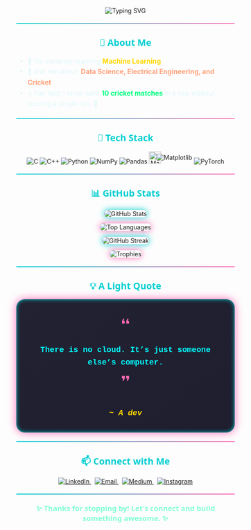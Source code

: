 <p align="center">
  <img src="https://readme-typing-svg.herokuapp.com?font=Fira+Code&pause=1000&color=00F7FF&background=0D1117&center=true&vCenter=true&width=440&lines=Hey+there!+I'm+ARNAV+TRIPATHI;Let's+connect!" alt="Typing SVG" />
</p>

<hr style="border: 0; height: 2px; background: linear-gradient(to right, #00CED1, #FF69B4); margin: 20px 0;">

<h2 align="center" style="color: #00CED1; font-weight: 900; font-family: 'Segoe UI', Tahoma, Geneva, Verdana, sans-serif;">🧠 About Me</h2>

<ul style="font-size: 1.1em; max-width: 600px; margin: auto; line-height: 1.6; color: #e0f7fa;">
  <li>🌱 I’m currently learning <strong style="color: #FFD700;">Machine Learning</strong>.</li>
  <li>💬 Ask me about: <strong style="color: #FFA07A;">Data Science, Electrical Engineering, and Cricket</strong>.</li>
  <li>⚡ Fun fact: I once went <strong style="color: #00FF7F;">10 cricket matches</strong> in a row without scoring a single run. 🏏</li>
</ul>

<hr style="border: 0; height: 2px; background: linear-gradient(to right, #00CED1, #FF69B4); margin: 20px 0;">

<h2 align="center" style="color: #00CED1; font-weight: 900; font-family: 'Segoe UI', Tahoma, Geneva, Verdana, sans-serif;">🔧 Tech Stack</h2>

<p align="center" style="margin-top: 15px;">
  <img src="https://img.shields.io/badge/C-000000?style=for-the-badge&logo=c&logoColor=white" alt="C" />
  <img src="https://img.shields.io/badge/C++-00599C?style=for-the-badge&logo=c%2B%2B&logoColor=white" alt="C++" />
  <img src="https://img.shields.io/badge/Python-FFD43B?style=for-the-badge&logo=python&logoColor=blue" alt="Python" />
  <img src="https://img.shields.io/badge/NumPy-013243?style=for-the-badge&logo=numpy&logoColor=white" alt="NumPy" />
  <img src="https://img.shields.io/badge/Pandas-150458?style=for-the-badge&logo=pandas&logoColor=white" alt="Pandas" />

  <span style="display:inline-flex; align-items:center;">
    <img src="https://upload.wikimedia.org/wikipedia/commons/8/84/Matplotlib_icon.svg" alt="Matplotlib Logo" height="28" style="margin-right:-10px; z-index:1;" />
    <img src="https://img.shields.io/badge/Matplotlib-000000?style=for-the-badge&logoColor=white" alt="Matplotlib" />
  </span>

  <img src="https://img.shields.io/badge/PyTorch-ee4c2c?style=for-the-badge&logo=pytorch&logoColor=white" alt="PyTorch" />
</p>

<hr style="border: 0; height: 2px; background: linear-gradient(to right, #00CED1, #FF69B4); margin: 20px 0;">

<h2 align="center" style="color: #00CED1; font-weight: 900; font-family: 'Segoe UI', Tahoma, Geneva, Verdana, sans-serif;">📊 GitHub Stats</h2>

<p align="center">
  <img src="https://github-readme-stats.vercel.app/api?username=ArnavTripathi1&show_icons=true&theme=tokyonight" alt="GitHub Stats" style="border-radius: 12px; box-shadow: 0 0 15px #00CED1;" />
</p>
<p align="center">
  <img src="https://github-readme-stats.vercel.app/api/top-langs/?username=ArnavTripathi1&layout=compact&theme=tokyonight" alt="Top Languages" style="border-radius: 12px; box-shadow: 0 0 15px #FF69B4;" />
</p>
<p align="center">
  <img src="https://streak-stats.demolab.com?user=ArnavTripathi1&theme=tokyonight" alt="GitHub Streak" style="border-radius: 12px; box-shadow: 0 0 15px #00CED1;" />
</p>
<p align="center">
  <img src="https://github-profile-trophy.vercel.app/?username=ArnavTripathi1&theme=tokyonight" alt="Trophies" style="border-radius: 12px; box-shadow: 0 0 15px #FF69B4;" />
</p>

<hr style="border: 0; height: 2px; background: linear-gradient(to right, #00CED1, #FF69B4); margin: 20px 0;">

<h2 align="center" style="color: #00CED1; font-weight: 900; font-family: 'Segoe UI', Tahoma, Geneva, Verdana, sans-serif;">💡 A Light Quote</h2>

<div align="center" style="
  background: linear-gradient(145deg, #222233, #1e1e2f);
  color: #00FFFF;
  padding: 30px 40px;
  border-radius: 20px;
  max-width: 600px;
  margin: auto;
  font-size: 1.3em;
  font-weight: 700;
  box-shadow: 0 0 20px #FF69B4, inset 0 0 10px #00CED1;
  text-align: center;
  line-height: 1.6;
  font-family: 'Courier New', Courier, monospace;
">
  <div style="font-size: 2.5em; color: #FF69B4;">❝</div>
  There is no cloud. It’s just someone else’s computer.
  <div style="font-size: 2.5em; color: #FF69B4;">❞</div>
  <div style="margin-top: 15px; color: #FFD700; font-style: italic;">~ A dev</div>
</div>

<hr style="border: 0; height: 2px; background: linear-gradient(to right, #00CED1, #FF69B4); margin: 20px 0;">

<h2 align="center" style="color: #00CED1; font-weight: 900; font-family: 'Segoe UI', Tahoma, Geneva, Verdana, sans-serif;">📫 Connect with Me</h2>

<p align="center" style="margin-top: 15px;">
  <a href="https://linkedin.com/in/arnav-tripathi-833993319" target="_blank" rel="noopener noreferrer" aria-label="LinkedIn" style="margin-right: 8px;">
    <img src="https://img.shields.io/badge/-LinkedIn-0077B5?style=for-the-badge&logo=linkedin&logoColor=white" alt="LinkedIn" />
  </a>
  
  <a href="mailto:arnavtripathi5284@gmail.com" target="_blank" rel="noopener noreferrer" aria-label="Email" style="margin-right: 8px;">
    <img src="https://img.shields.io/badge/-Gmail-D14836?style=for-the-badge&logo=gmail&logoColor=white" alt="Email" />
  </a>
  
  <a href="https://medium.com/@arnavtripathi5284" target="_blank" rel="noopener noreferrer" aria-label="Medium" style="margin-right: 8px;">
    <img src="https://img.shields.io/badge/-Medium-000000?style=for-the-badge&logo=medium&logoColor=white" alt="Medium" />
  </a>
  
  <a href="https://instagram.com/arnav_tripathi11" target="_blank" rel="noopener noreferrer" aria-label="Instagram">
    <img src="https://img.shields.io/badge/-Instagram-E4405F?style=for-the-badge&logo=instagram&logoColor=white" alt="Instagram" />
  </a>
</p>

<hr style="border: 0; height: 2px; background: linear-gradient(to right, #00CED1, #FF69B4); margin: 20px 0;">

<p align="center" style="font-size: 1.2em; color: #7FFFD4; font-weight: 600; font-family: 'Segoe UI', Tahoma, Geneva, Verdana, sans-serif;">
  ✨ Thanks for stopping by! Let's connect and build something awesome. ✨
</p>
